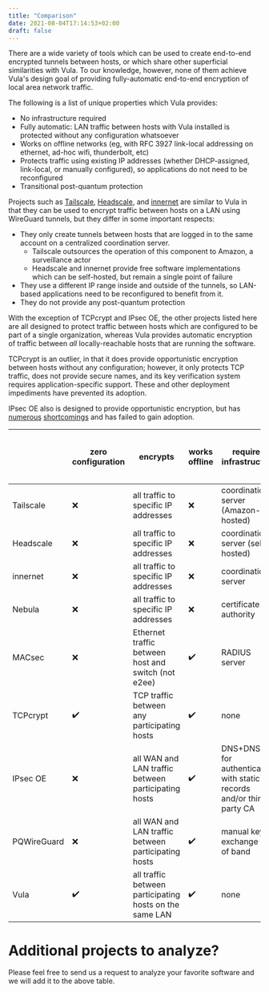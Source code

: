 ```yaml
---
title: "Comparison"
date: 2021-08-04T17:14:53+02:00
draft: false
---
```



There are a wide variety of tools which can be used to create end-to-end encrypted tunnels between hosts, or which share other superficial similarities with Vula. To our knowledge, however, none of them achieve Vula's design goal of providing fully-automatic end-to-end encryption of local area network traffic.

The following is a list of unique properties which Vula provides:
* No infrastructure required
* Fully automatic: LAN traffic between hosts with Vula installed is protected without any configuration whatsoever
* Works on offline networks (eg, with RFC 3927 link-local addressing on ethernet, ad-hoc wifi, thunderbolt, etc)
* Protects traffic using existing IP addresses (whether DHCP-assigned, link-local, or manually configured), so applications do not need to be reconfigured
* Transitional post-quantum protection

Projects such as [Tailscale](https://tailscale.com/), [Headscale](https://github.com/juanfont/headscale), and [innernet](https://github.com/tonarino/innernet) are similar to Vula in that they can be used to encrypt traffic between hosts on a LAN using WireGuard tunnels, but they differ in some important respects:

* They only create tunnels between hosts that are logged in to the same account on a centralized coordination server.
    * Tailscale outsources the operation of this component to Amazon, a surveillance actor
    * Headscale and innernet provide free software implementations which can be self-hosted, but remain a single point of failure
* They use a different IP range inside and outside of the tunnels, so LAN-based applications need to be reconfigured to benefit from it.
* They do not provide any post-quantum protection

With the exception of TCPcrypt and IPsec OE, the other projects listed here are all designed to protect traffic between hosts which are configured to be part of a single organization, whereas Vula provides automatic encryption of traffic between *all* locally-reachable hosts that are running the software.

TCPcrypt is an outlier, in that it does provide opportunistic encryption between hosts without any configuration; however, it only protects TCP traffic, does not provide secure names, and its key verification system requires application-specific support. These and other deployment impediments have prevented its adoption.

IPsec OE also is designed to provide opportunistic encryption, but has [numerous](https://nohats.ca/wordpress/blog/2013/09/12/history-and-implementation-status-of-opportunistic-encryption-for-ipsec/) [shortcomings](https://www.mail-archive.com/cryptography@metzdowd.com/msg12325.html) and has failed to gain adoption.

|           | zero configuration | encrypts                                                | works offline | required infrastructure                                                  | post-quantum | protects traffic using existing IPs | secure hostnames | free software         | encrypted transport               |
|-----------|--------------------|---------------------------------------------------------|---------------|--------------------------------------------------------------------------|-----------------------------|-------------------------------------|------------------|-----------------------|-----------------------------------|
| Tailscale |❌                | all traffic to specific IP addresses                    |❌           | coordination server (Amazon-hosted)                                      |❌                         |❌                                 |✔️             | client ✔️ , server❌| WireGuard                         |
| Headscale |❌                | all traffic to specific IP addresses                    |❌           | coordination server (self-hosted)                                        |❌                         |❌                                 |✔️             |✔️                  | WireGuard                         |
| innernet  |❌                | all traffic to specific IP addresses                    |❌           | coordination server                                                      |❌                         |❌                                 |✔️             |✔️                  | WireGuard                         |
| Nebula    |❌                | all traffic to specific IP addresses                    |❌           | certificate authority                                                    |❌                         |❌                                 |✔️             |✔️                  | custom protocol                   |
| MACsec    |❌                | Ethernet traffic between host and switch (not e2ee)     |✔️          | RADIUS server                                                            |❌                         |✔️                                |❌              | host ✔️ , switch❌  | MACsec                            |
| TCPcrypt  |✔️               | TCP traffic between any participating hosts             |✔️          | none                                                                     |❌                         |✔️                                |❌              |✔️                  | TCPCrypt                          |
| IPsec OE  |❌                | all WAN and LAN traffic between participating hosts     |✔️          | DNS+DNSSEC  for authentication with static records and/or third party CA |❌                         | not by default                      |❌              |✔️                  | IPSec's peer-wise common cipher-suite |
| PQWireGuard  |❌                | all WAN and LAN traffic between participating hosts     |✔️          | manual key exchange out of band |✔️                         | not by default                      |❌              |✔️                  | PQWireGuard |
| Vula      |✔️               | all traffic between participating hosts on the same LAN |✔️          | none                                                                     | transitional (passive)                         |✔️                                |✔️             |✔️                  | WireGuard                         |

# Additional projects to analyze?
Please feel free to send us a request to analyze your favorite software and we will add it to the above table.
